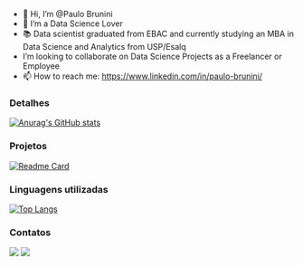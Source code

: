 - 👋 Hi, I’m @Paulo Brunini
- 💞️ I’m a Data Science Lover
- 📚 Data scientist graduated from EBAC and currently studying an MBA in Data Science and Analytics from USP/Esalq
-  I’m looking to collaborate on Data Science Projects as a Freelancer or Employee
- 📫 How to reach me: https://www.linkedin.com/in/paulo-brunini/

### Detalhes
[![Anurag's GitHub stats](https://github-readme-stats.vercel.app/api?username=paulobrunini&show_icons=true&theme=dark)](https://github.com/anuraghazra/github-readme-stats)

### Projetos

[![Readme Card](https://github-readme-stats.vercel.app/api/pin/?username=paulobrunini&repo=Previsao-de-Criptomoedas&theme=dark)](https://github.com/anuraghazra/github-readme-stats)

### Linguagens utilizadas

[![Top Langs](https://github-readme-stats.vercel.app/api/top-langs/?username=paulobrunini&layout=compact)](https://github.com/anuraghazra/github-readme-stats)


### Contatos

<div>
<a href = "mailto:paulobrunini@gmail.com"><img src="https://img.shields.io/badge/Gmail-D14836?style=for-the-badge&logo=gmail&logoColor=white" target="_blank"></a>
<a href="https://www.linkedin.com/in/paulo-brunini/" target="_blank"><img src="https://img.shields.io/badge/-LinkedIn-%230077B5?style=for-the-badge&logo=linkedin&logoColor=white" target="_blank"></a>   
</div>
<br></br>


<!--
**paulobrunini/paulobrunini** is a ✨ _special_ ✨ repository because its `README.md` (this file) appears on your GitHub profile.
-->

